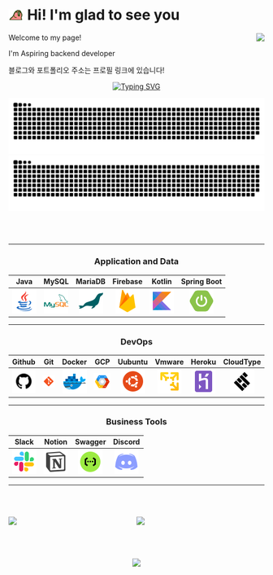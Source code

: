 
<h1><img src="https://github.com/iamericanartist/SlackMojis/blob/master/Emojis/slowparrot.gif" width="30"/> Hi! I'm glad to see you</h1>
<a href="https://hits.seeyoufarm.com"><img align="right" src="https://hits.seeyoufarm.com/api/count/incr/badge.svg?url=https%3A%2F%2Fgithub.com%2Fjsw6701&count_bg=%23B185DB&title_bg=%2333004D&icon=github.svg&icon_color=%23E7E7E7&title=Github&edge_flat=false"/></a>
<p> Welcome to my page! </p> 
<p> I'm Aspiring backend developer</p>
<P> 블로그와 포트폴리오 주소는 프로필 링크에 있습니다!</P>
  
<div align="center">
  
  [![Typing SVG](https://readme-typing-svg.demolab.com?font=Fira+Code&weight=500&size=30&pause=1000&color=78F724&center=true&vCenter=true&width=500&height=100&lines=Hi+there%2C+I'm+Glenn.;Backend+developer)](https://git.io/typing-svg)

  ![snake gif](https://github.com/jsw6701/jsw6701/blob/output/github-contribution-grid-snake-dark.svg#gh-dark-mode-only)
  ![snake gif](https://github.com/jsw6701/jsw6701/blob/output/github-contribution-grid-snake.svg#gh-light-mode-only)

  <br><br>
  
---
  
  ### Application and Data
  |  Java   |  MySQL   |  MariaDB |    Firebase   |  Kotlin  |  Spring Boot  |
  |:-------:|:--------:|:--------:|:-------------:|:--------:|:-------------:|
  | ![java] | ![mysql] |![mariadb]|  ![firebase]  |![kotlin] | ![springboot] |

---
  
  ### DevOps
  |  Github   |  Git   |  Docker |  GCP   |   Uubuntu   |   Vmware    |    Heroku   |    CloudType   |
  |:---------:|:------:|:-------:|:------:|:-----------:|:-----------:|:-----------:|:--------------:|
  | ![github] | ![git] |![docker]| ![gcp] |  ![ubuntu]  |  ![vmware]  |  ![heroku]  |  ![cloudtype]  |

---
  
  ### Business Tools
  |  Slack   |  Notion   |  Swagger   |  Discord   |
  |:--------:|:---------:|:----------:|:----------:|
  | ![slack] | ![notion] | ![swagger] | ![discord] |


---
  
  <br><br>

  <img align="left" width = "45%" src = "https://github-readme-stats.vercel.app/api/top-langs/?username=jsw6701&layout=compact&theme=merko">
  <img align="right" width="50%" src="https://github-readme-stats.vercel.app/api?username=jsw6701&show_icons=true&theme=merko">

  <br><br><br><br>
  
  <a href="https://github.com/devxb/gitanimals">
    <img src="https://render.gitanimals.org/farms/jsw6701"/>
  </a>

</div>

<!-- Stack Icon Refernces -->

[springboot]: /icon/springboot.png
[java]: /icon/java.png
[mysql]: /icon/mysql.png
[heroku]: /icon/heroku.png
[swagger]: /icon/swagger.png
[kotlin]: /icon/kotlin.png
[vmware]: /icon/vmware.png
[ubuntu]: /icon/ubuntu.png
[firebase]: /icon/firebase.png
[mariadb]: /icon/mariadb.png
[gcp]: /icon/gcp.png
[github]: /icon/github.png
[git]: /icon/git.png
[docker]: /icon/docker.png
[cloudtype]: /icon/cloudtype.png
[intellij]: /icon/intellij.png
[slack]: /icon/slack.png
[notion]: /icon/notion.png
[discord]: /icon/discord.png

